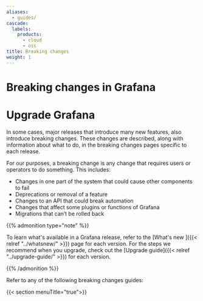```yaml
---
aliases:
  - guides/
cascade:
  labels:
    products:
      - cloud
      - oss
title: Breaking changes
weight: 1
---
```


# Breaking changes in Grafana

# Upgrade Grafana

In some cases, major releases that introduce many new features, also introduce breaking changes. These changes are described, along with information about what to do, in the breaking changes pages specific to each release.

For our purposes, a breaking change is any change that requires users or operators to do something. This includes:

- Changes in one part of the system that could cause other components to fail
- Deprecations or removal of a feature
- Changes to an API that could break automation
- Changes that affect some plugins or functions of Grafana
- Migrations that can’t be rolled back

{{% admonition type="note" %}}

To learn what's available in a Grafana release, refer to the [What's new ]({{< relref "../whatsnew/" >}}) page for each version. For the steps we recommend when you upgrade, check out the [Upgrade guide]({{< relref "../upgrade-guide/" >}}) for each version.

{{% /admonition %}}

Refer to any of the following breaking changes guides:

{{< section menuTitle="true">}}
